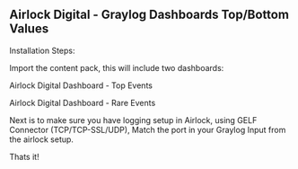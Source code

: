 
## Airlock Digital - Graylog Dashboards Top/Bottom Values

Installation Steps:

Import the content pack, this will include two dashboards:

Airlock Digital Dashboard - Top Events

Airlock Digital Dashboard - Rare Events

Next is to make sure you have logging setup in Airlock, using GELF Connector (TCP/TCP-SSL/UDP), Match the port in your Graylog Input from the airlock setup.

Thats it!
